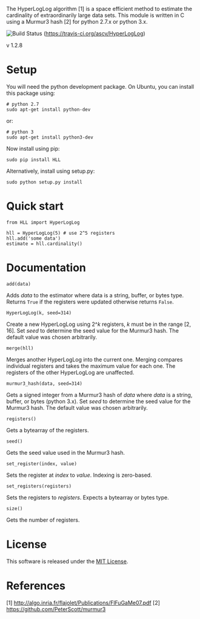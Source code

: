 The HyperLogLog algorithm [1] is a space efficient method to estimate the 
cardinality of extraordinarily large data sets. This module is written in C
using a Murmur3 hash [2] for python 2.7.x or python 3.x.

![Build Status](https://travis-ci.org/ascv/HyperLogLog.png?branch=master)
(https://travis-ci.org/ascv/HyperLogLog)

v 1.2.8

Setup
=====

You will need the python development package. On Ubuntu, you can install this
package using:

    # python 2.7
    sudo apt-get install python-dev

or:

    # python 3
    sudo apt-get install python3-dev

Now install using pip:

    sudo pip install HLL

Alternatively, install using setup.py:

    sudo python setup.py install

Quick start
===========

    from HLL import HyperLogLog

    hll = HyperLogLog(5) # use 2^5 registers
    hll.add('some data')
    estimate = hll.cardinality()

Documentation
=============

    add(data)

Adds *data* to the estimator where data is a string, buffer, or bytes
type. Returns `True` if the registers were updated otherwise returns `False`.

    HyperLogLog(k, seed=314)

Create a new HyperLogLog using 2^*k* registers, *k* must be in the
range [2, 16]. Set *seed* to determine the seed value for the Murmur3
hash. The default value was chosen arbitrarily.

    merge(hll)

Merges another HyperLogLog into the current one. Merging compares individual
registers and takes the maximum value for each one. The registers of the other
HyperLogLog are unaffected.

    murmur3_hash(data, seed=314)

Gets a signed integer from a Murmur3 hash of *data* where *data* is a
string, buffer, or bytes (python 3.x). Set *seed* to determine the seed
value for the Murmur3 hash. The default value was chosen arbitrarily.

    registers()

Gets a bytearray of the registers.

    seed()

Gets the seed value used in the Murmur3 hash.

    set_register(index, value)

Sets the register at *index* to *value*. Indexing is zero-based.

    set_registers(registers)

Sets the registers to *registers*. Expects a bytearray or bytes type.

    size()

Gets the number of registers.

License
=======

This software is released under the [MIT License](LICENSE).

References
==========

[1] http://algo.inria.fr/flajolet/Publications/FlFuGaMe07.pdf
[2] https://github.com/PeterScott/murmur3
